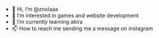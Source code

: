 - 👋 Hi, I’m @znolaaa
- 👀 I’m interested in games and website development
- 🌱 I’m currently learning akira
- 📫 How to reach me sending me a message on instagram
<!---
znolaaa/znolaaa is a ✨ special ✨ repository because its `README.md` (this file) appears on your GitHub profile.
You can click the Preview link to take a look at your changes.
--->

